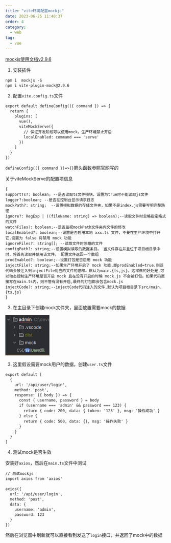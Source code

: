 ```yaml
---
title: "vite环境配置mockjs"
date: 2023-06-25 11:40:37
order: 4
category:
  - web
tag:
  - vue
---
```


[mockjs使用文档v2.9.6](https://www.npmjs.com/package/vite-plugin-mock/v/2.9.6)

1. 安装插件

```shell
npm i  mockjs -S
npm i vite-plugin-mock@2.9.6
```

2. 配置`vite.config.ts`文件

```shell
export default defineConfig(({ command }) => {
  return {
    plugins: [
      vue(),
      viteMockServe({
        // 保证开发阶段可以使用mock，生产环境禁止开启
        localEnabled: command === 'serve'
      })
    ]
  }
})
```

`defineConfig(({ command })=>{}`箭头函数参照官网写的

关于viteMockServe的配置项信息

```shell
{
supportTs?: boolean; --是否读取ts文件模块，设置为true时不能读取js文件
logger?:boolean; --是否在控制台显示请求日志
mockPath?: string;  --设置模拟数据的存储文件夹，如果不是index.js需要写明完整路径
ignore?: RegExp | ((fileName: string) => boolean);--读取文件时忽略指定格式的文件
watchFiles?: boolean;--是否监视mockPath文件夹内文件的修改
localEnabled?: boolean;--设置是否启用本地 xxx.ts 文件，不要在生产环境中打开它.设置为 false 将禁用 mock 功能
ignoreFiles?: string[]; --读取文件时忽略的文件
configPath?: string;--设置模拟读取的数据条目。 当文件存在并且位于项目根目录中时，将首先读取并使用该文件。 配置文件返回一个数组
prodEnabled?: boolean;--设置打包是否启用 mock 功能
injectFile?: string;--如果生产环境开启了 mock 功能,即prodEnabled=true.则该代码会被注入到injectFile对应的文件的底部。默认为main.{ts,js}。这样做的好处是,可以动态控制生产环境是否开启 mock 且在没有开启的时候 mock.js 不会被打包。如果代码直接写在main.ts内，则不管有没有开启,最终的打包都会包含mock.js
injectCode?: string;--injectCode代码注入的文件,默认为项目根目录下src/main.{ts,js}
}
```

3. 在主目录下创建mock文件夹，里面放置需要mock的数据

  ![在这里插入图片描述](../../../../src/.vuepress/public/assets/images/vue/mockjs.png)

3. 这里假设需要mock用户的数据，创建`user.ts`文件

```shell
export default [
  {
    url: '/api/user/login',
    method: 'post',
    response: ({ body }) => {
      const { username, password } = body
      if (username === 'admin' && password === 123) {
        return { code: 200, data: { token: '123' }, msg: '操作成功' }
      } else {
        return { code: 500, data: {}, msg: '操作失败' }
      }
    }
  }
]
```

4. 测试mock是否生效

安装好`axios`，然后在`main.ts`文件中测试

```shell
// 测试mockjs
import axios from 'axios'

axios({
  url: '/api/user/login',
  method: 'post',
  data: {
    username: 'admin',
    password: 123
  }
})
```

然后在浏览器中刷新就可以直接看到发送了`login`接口，并返回了mock中的数据

